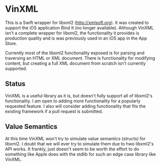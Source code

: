 # VinXML
This is a Swift wrapper for libxml2 (http://xmlsoft.org).  It was created to support the
iOS application Bind It (no longer available).  Although VinXML isn't a complete wrapper for libxml2, 
the functionality it provides is production quality and is was previously used in an iOS app in the App Store. 

Currently most of the libxml2 functionality exposed is for parsing and traversing an HTML or XML
document.  There is functionality for modifying content, but creating a full XML document from
scratch isn't currently supported.

## Status
VinXML is a useful library as it is, but doesn't fully support all of libxml2's functionality.  I 
am open to adding more functionality for a popularly requested feature.  I also will consider adding
functionality that fits the existing framework if a pull request is submitted.

## Value Semantics
At this time VinXML won't try to simulate value semantics (structs) for libxml2.  I doubt that 
we will ever try to simulate them due to hwo libxml2's API works.  It frankly, just doesn't
seem to be worth the effort to do something like Apple does with the stdlib for such an
edge case library like VinXML.

